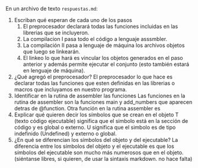 En un archivo de texto `respuestas.md`:

1. Escriban qué esperan de cada uno de los pasos
   1) El preprocesador declarará todas las funciones incluidas en las librerias que se incluyeron.
   2) La compilacion I pasa todo el código a lenguaje asssmbler.
   3) La compilación II pasa a lenguaje de máquina los archivos objetos que luego se linkearán.
   4) El linkeo lo que hará es vincular los objetos generados en el paso anterior y además permite ejecutar el conjunto
      (esto también estará en lenguaje de máquina). 
2. ¿Qué agregó el preprocesador?
   El preprocesador lo que hace es declarar todas las funciones que esten definidas en las librerias o macros
   que incluyamos en nuestro programa.
3. Identificar en la rutina de assembler las funciones
   Las funciones en la rutina de assembler son la funciones main y add_numbers que aparecen detras de @function.
   Otra función en la rutina assembler es 
4. Explicar qué quieren decir los símbolos que se crean en el objeto
   T (texto código ejecutable) significa que el simbolo está en la sección de código y es global o externo.
   U significa que el simbolo es de tipo indefinido (Undefined) y externo o global.
5. ¿En qué se diferencian los símbolos del objeto y del ejecutable?
   La diferencia entre los símbolos del objeto y el ejecutable es que los símbolos del ejecutable son mucho más
   numerosos que en el objeto. 
(siéntanse libres, si quieren, de usar la sintaxis markdown. no hace falta)
